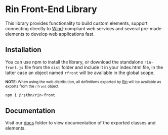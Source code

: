 # Rin Front-End Library

This library provides functionality to build custom elements, support connecting directly to [Wind](https://github.com/rsthn/rose-core/blob/master/Wind.md)-compliant web services and several pre-made elements to develop web applications fast.

## Installation

You can use npm to install the library, or download the standalone `rin-front.js` file from the `dist` folder and include it in your index.html file, in the latter case an object named `rfront` will be available in the global scope.

<small>**NOTE:** When using the web distribution, all definitions exported by [Rin](https://github.com/rsthn/rin/) will be available as exports from the `rfront` object.</small>

```sh
npm i @rsthn/rin-front
```


## Documentation

Visit our [docs](./docs) folder to view documentation of the exported classes and elements.
